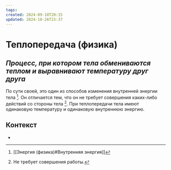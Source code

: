 ```yaml
---
tags: 
created: 2024-09-18T20:15
updated: 2024-10-26T23:37
---
```

# Теплопередача (физика)

## ***Процесс, при котором тела обмениваются теплом и выравнивают температуру друг друга***

По сути своей, это один из способов изменения внутренней энергии тела [^1]. Он отличается тем, что он не требует совершения каких-либо действий со стороны тела [^2].
При теплопередачи тела имеют одинаковую температуру и одинаковую внутреннюю энергию.

## Контекст
- 

[^1]: [[Энергия (физика)#Внутренняя энергия]]
[^2]: Не требует совершения работы.